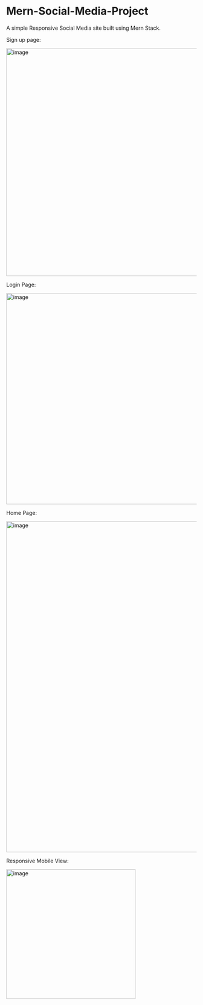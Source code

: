 # Mern-Social-Media-Project
A simple Responsive Social Media site built using Mern Stack.

Sign up page:

<img width="601" alt="image" src="https://user-images.githubusercontent.com/87902539/214546371-d3fedc16-3c0f-4d5c-945d-ba198b736ebb.png">

Login Page:

<img width="557" alt="image" src="https://user-images.githubusercontent.com/87902539/214546218-1c6a629c-4727-4fe1-8ae3-af04e5b33ded.png">

Home Page:

<img width="873" alt="image" src="https://user-images.githubusercontent.com/87902539/214546951-caad60bc-f6ea-40b7-96b0-77b906ba046c.png">

Responsive Mobile View:

<img width="342" alt="image" src="https://user-images.githubusercontent.com/87902539/214547543-af6d1727-3426-4b67-ae8c-53ae190f489b.png">



